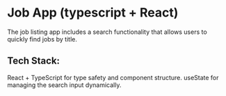 # Job App (typescript + React)
The job listing app includes a search functionality that allows users to quickly find jobs by title.

## Tech Stack:
React + TypeScript for type safety and component structure.
useState for managing the search input dynamically.
